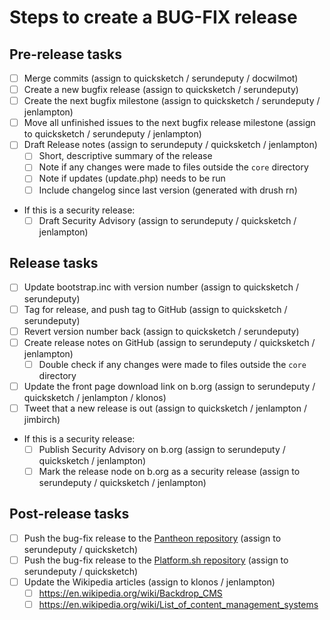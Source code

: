 Steps to create a BUG-FIX release
==================================


## Pre-release tasks

- [ ] Merge commits (assign to quicksketch / serundeputy / docwilmot)
- [ ] Create a new bugfix release (assign to quicksketch / serundeputy)
- [ ] Create the next bugfix milestone (assign to quicksketch / serundeputy / jenlampton)
- [ ] Move all unfinished issues to the next bugfix release milestone (assign to quicksketch / serundeputy / jenlampton)
- [ ] Draft Release notes (assign to serundeputy / quicksketch / jenlampton)
  - [ ] Short, descriptive summary of the release
  - [ ] Note if any changes were made to files outside the `core` directory
  - [ ] Note if updates (update.php) needs to be run
  - [ ] Include changelog since last version (generated with drush rn)
- If this is a security release:
  - [ ] Draft Security Advisory (assign to serundeputy / quicksketch / jenlampton)

## Release tasks

- [ ] Update bootstrap.inc with version number (assign to quicksketch / serundeputy)
- [ ] Tag for release, and push tag to GitHub (assign to quicksketch / serundeputy)
- [ ] Revert version number back (assign to quicksketch / serundeputy)
- [ ] Create release notes on GitHub (assign to serundeputy / quicksketch / jenlampton)
  - [ ] Double check if any changes were made to files outside the `core` directory
- [ ] Update the front page download link on b.org (assign to serundeputy / quicksketch / jenlampton / klonos)
- [ ] Tweet that a new release is out (assign to quicksketch / jenlampton / jimbirch)
- If this is a security release:
  - [ ] Publish Security Advisory on b.org (assign to serundeputy / quicksketch / jenlampton)
  - [ ] Mark the release node on b.org as a security release (assign to serundeputy / quicksketch / jenlampton)

## Post-release tasks

- [ ] Push the bug-fix release to the [Pantheon repository](https://github.com/backdrop-ops/backdrop-pantheon) (assign to serundeputy / quicksketch)
- [ ] Push the bug-fix release to the [Platform.sh repository](https://github.com/platformsh/platformsh-example-backdrop) (assign to serundeputy / quicksketch)
- [ ] Update the Wikipedia articles (assign to klonos / jenlampton)
  - [ ] https://en.wikipedia.org/wiki/Backdrop_CMS
  - [ ] https://en.wikipedia.org/wiki/List_of_content_management_systems
